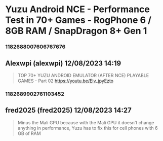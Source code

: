 # Yuzu Android NCE - Performance Test in 70+ Games - RogPhone 6 / 8GB RAM / SnapDragon 8+ Gen 1
### 1182688007606767676
## Alexwpi (alexwpi) 12/08/2023 14:19 

> TOP 70+ YUZU ANDROID EMULATOR (AFTER NCE) PLAYABLE GAMES - Part 02
> https://youtu.be/Elv_jpyEzto

### 1182689902761103452
## fred2025 (fred2025) 12/08/2023 14:27 

> Minus the Mali GPU because with the Mali GPU it doesn't change anything in performance, Yuzu has to fix this for cell phones with 6 GB of RAM

